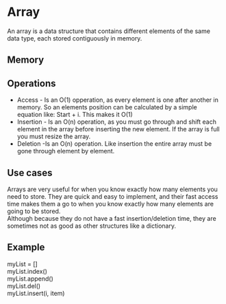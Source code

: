 <h1> Array </h1>
<p1> An array is a data structure that contains different elements of the same data type, each stored contiguously in memory.</p1>
<h2> Memory </h2>

<h2>Operations</h2>
<UL>
<LI>Access - Is an O(1) opperation, as every element is one after another in memory. So an elements position can be calculated by a simple equation like: Start + i. This makes it O(1) </p1><br/>
<LI>Insertion - Is an O(n) operation, as you must go through and shift each element in the array before inserting the new element. If the array is full you must resize the array.</p1><br/>
<LI>Deletion -Is an O(n) operation. Like insertion the entire array must be gone through element by element.
  </UL>
<h2>Use cases</h2>
<p1> Arrays are very useful for when you know exactly how many elements you need to store. They are quick and easy to implement, and their fast access time makes them a go to when you know exactly how many elements are going to be stored.<br/> Although because they do not have a fast insertion/deletion time, they are sometimes not as good as other structures like a dictionary.  </p1>
<h2>Example</h2>
<p1>
  myList = [] <br/>
  myList.index()<br/>
  myList.append()<br/>
  myList.del()<br/>
  myList.insert(i, item)<br/>
  </p1>
